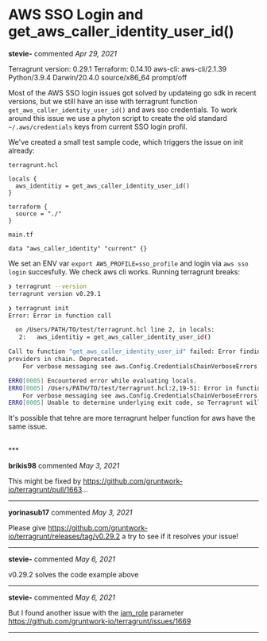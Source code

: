 # AWS SSO Login and get_aws_caller_identity_user_id()

**stevie-** commented *Apr 29, 2021*

Terragrunt version: 0.29.1
Terraform: 0.14.10
aws-cli: aws-cli/2.1.39 Python/3.9.4 Darwin/20.4.0 source/x86_64 prompt/off

Most of the AWS SSO login issues got solved by updateing go sdk in recent versions, but we still have an isse with terragrunt function `get_aws_caller_identity_user_id()` and aws sso credentials. To work around this issue we use a phyton script to create the old standard `~/.aws/credentials` keys from current SSO login profil.

We've created a small test sample code, which triggers the issue on init already:

`terragrunt.hcl`

```hcl
locals {
  aws_identitiy = get_aws_caller_identity_user_id()
}

terraform {
  source = "./"
}
```

`main.tf`
```hcl
data "aws_caller_identity" "current" {}
```

We set an ENV var `export AWS_PROFILE=sso_profile` and login via `aws sso login` succesfully. We check aws cli works.
Running terragrunt breaks:

```bash
❯ terragrunt --version
terragrunt version v0.29.1

❯ terragrunt init
Error: Error in function call

  on /Users/PATH/TO/test/terragrunt.hcl line 2, in locals:
   2:   aws_identitiy = get_aws_caller_identity_user_id()

Call to function "get_aws_caller_identity_user_id" failed: Error finding AWS credentials (did you set the AWS_ACCESS_KEY_ID and AWS_SECRET_ACCESS_KEY environment variables?): NoCredentialProviders: no valid
providers in chain. Deprecated.
	For verbose messaging see aws.Config.CredentialsChainVerboseErrors.

ERRO[0005] Encountered error while evaluating locals.
ERRO[0005] /Users/PATH/TO/test/terragrunt.hcl:2,19-51: Error in function call; Call to function "get_aws_caller_identity_user_id" failed: Error finding AWS credentials (did you set the AWS_ACCESS_KEY_ID and AWS_SECRET_ACCESS_KEY environment variables?): NoCredentialProviders: no valid providers in chain. Deprecated.
	For verbose messaging see aws.Config.CredentialsChainVerboseErrors.
ERRO[0005] Unable to determine underlying exit code, so Terragrunt will exit with error code 1
```

It's possible that tehre are more terragrunt helper function for aws have the same issue.

<br />
***


**brikis98** commented *May 3, 2021*

This might be fixed by https://github.com/gruntwork-io/terragrunt/pull/1663...
***

**yorinasub17** commented *May 3, 2021*

Please give https://github.com/gruntwork-io/terragrunt/releases/tag/v0.29.2 a try to see if it resolves your issue!
***

**stevie-** commented *May 6, 2021*

v0.29.2 solves the code example above
***

**stevie-** commented *May 6, 2021*

But I found another issue with the [iam_role](https://terragrunt.gruntwork.io/docs/reference/config-blocks-and-attributes/#iam_role)  parameter 
https://github.com/gruntwork-io/terragrunt/issues/1669
***

